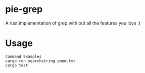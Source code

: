 # pie-grep 
A rust implementation of grep with out all the features you love :)
# Usage
```text
Command Examples
cargo run searchstring poem.txt
cargo test
```